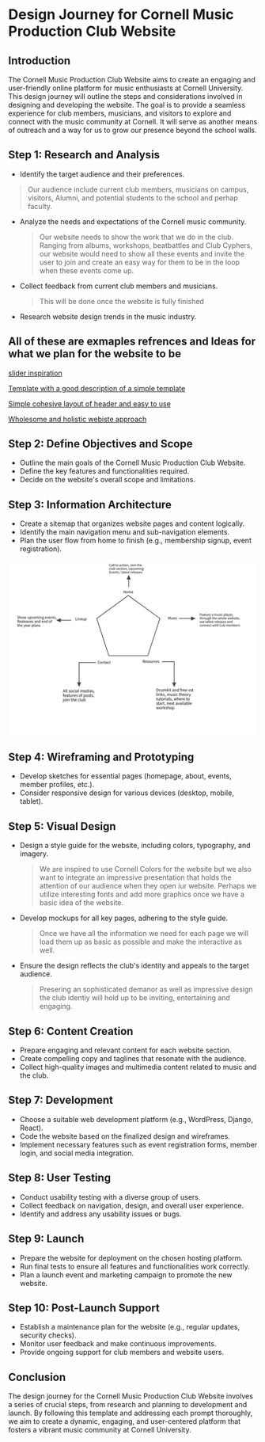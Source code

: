 # Design Journey for Cornell Music Production Club Website

## Introduction

The Cornell Music Production Club Website aims to create an engaging and user-friendly online platform for music enthusiasts at Cornell University. This design journey will outline the steps and considerations involved in designing and developing the website. The goal is to provide a seamless experience for club members, musicians, and visitors to explore and connect with the music community at Cornell. It will serve as another means of outreach and a way for us to grow our presence beyond the school walls.

## Step 1: Research and Analysis

- Identify the target audience and their preferences.

 > Our audience include current club members, musicians on campus, visitors, Alumni, and potential students to the school and perhap faculty.

- Analyze the needs and expectations of the Cornell music community.
  
  >Our website needs to show the work that we do in the club. Ranging from albums, workshops, beatbattles and Club Cyphers, our website would need to show all these events and invite the user to join and create an easy way for them to be in the loop when these events come up.

- Collect feedback from current club members and musicians.
  > This will be done once the website is fully finished
- Research website design trends in the music industry.

## All of these  are exmaples refrences and Ideas for what we plan for the website to be

[slider inspiration](https://stackoverflow.com/questions/66275685/how-to-create-a-swiper-js-html-css-carousel-with-blurred-non-focused-elements)

[Template with a good description of a simple template](https://bandzoogle.com/help/articles/558-template-customization-guide-synth)

[Simple cohesive layout of header and easy to use](https://www.worldhaus.org/home)

[Wholesome and holistic webiste approach](https://www.cremedecornell.net/)

## Step 2: Define Objectives and Scope

- Outline the main goals of the Cornell Music Production Club Website.
- Define the key features and functionalities required.
- Decide on the website's overall scope and limitations.

## Step 3: Information Architecture

- Create a sitemap that organizes website pages and content logically.
- Identify the main navigation menu and sub-navigation elements.
- Plan the user flow from home to finish (e.g., membership signup, event registration).

![CMP website feature chart per page](images\Cmp_web_feature_chart.png)

## Step 4: Wireframing and Prototyping

- Develop sketches for essential pages (homepage, about, events, member profiles, etc.).
- Consider responsive design for various devices (desktop, mobile, tablet).

## Step 5: Visual Design

- Design a style guide for the website, including colors, typography, and imagery.
  > We are inspired to use Cornell Colors for the website but we also want to integrate an impressive presentation that holds the attention of our audience when they open iur website. Perhaps we utilize interesting fonts and add more graphics once we have a basic idea of the website.
- Develop mockups for all key pages, adhering to the style guide.
  > Once we have all the information we need for each page we will load them up as basic as possible and make the interactive as well.
- Ensure the design reflects the club's identity and appeals to the target audience.
  > Presering an sophisticated demanor as well as impressive design the club identiy will hold up to be inviting, entertaining and engaging.

## Step 6: Content Creation

- Prepare engaging and relevant content for each website section.
- Create compelling copy and taglines that resonate with the audience.
- Collect high-quality images and multimedia content related to music and the club.

## Step 7: Development

- Choose a suitable web development platform (e.g., WordPress, Django, React).
- Code the website based on the finalized design and wireframes.
- Implement necessary features such as event registration forms, member login, and social media integration.

## Step 8: User Testing

- Conduct usability testing with a diverse group of users.
- Collect feedback on navigation, design, and overall user experience.
- Identify and address any usability issues or bugs.

## Step 9: Launch

- Prepare the website for deployment on the chosen hosting platform.
- Run final tests to ensure all features and functionalities work correctly.
- Plan a launch event and marketing campaign to promote the new website.

## Step 10: Post-Launch Support

- Establish a maintenance plan for the website (e.g., regular updates, security checks).
- Monitor user feedback and make continuous improvements.
- Provide ongoing support for club members and website users.

## Conclusion

The design journey for the Cornell Music Production Club Website involves a series of crucial steps, from research and planning to development and launch. By following this template and addressing each prompt thoroughly, we aim to create a dynamic, engaging, and user-centered platform that fosters a vibrant music community at Cornell University.
